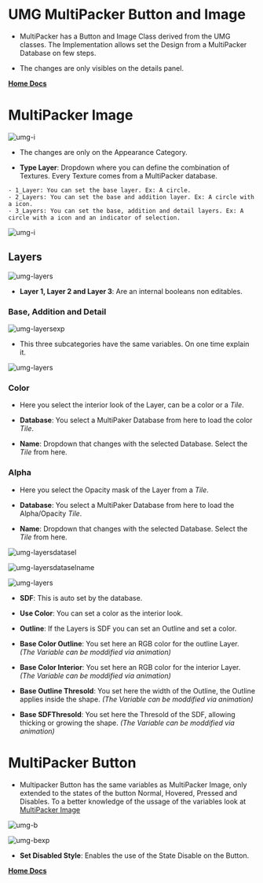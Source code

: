 # UMG MultiPacker Button and Image

- MultiPacker has a Button and Image Class derived from the UMG classes. The Implementation allows set the Design from a MultiPacker Database on few steps.

- The changes are only visibles on the details panel.

[**Home Docs**](https://cheke.github.io/MultiPacker)

# MultiPacker Image

![umg-i](/Images/umg-i.jpg)

- The changes are only on the Appearance Category.

- **Type Layer**: Dropdown where you can define the combination of Textures. Every Texture comes from a MultiPacker database.
```
- 1_Layer: You can set the base layer. Ex: A circle.
- 2_Layers: You can set the base and addition layer. Ex: A circle with a icon.
- 3_Layers: You can set the base, addition and detail layers. Ex: A circle with a icon and an indicator of selection.
```
![umg-i](/Images/umg-ie.jpg)

## Layers

![umg-layers](/Images/umg-layers.jpg)

- **Layer 1, Layer 2 and Layer 3**: Are an internal booleans non editables.

### Base, Addition and Detail

![umg-layersexp](/Images/umg-layersexp.jpg)

- This three subcategories have the same variables. On one time explain it. 

![umg-layers](/Images/umg-layersdataexp.jpg)

### Color

- Here you select the interior look of the Layer, can be a color or a *Tile*.

- **Database**: You select a MultiPaker Database from here to load the color *Tile*.

- **Name**: Dropdown that changes with the selected Database. Select the *Tile* from here.

### Alpha

- Here you select the Opacity mask of the Layer from a *Tile*.

- **Database**: You select a MultiPaker Database from here to load the Alpha/Opacity *Tile*.

- **Name**: Dropdown that changes with the selected Database. Select the *Tile* from here.

![umg-layersdatasel](/Images/umg-layersdatasel.jpg)

![umg-layersdataselname](/Images/umg-layersdataselname.jpg)

![umg-layers](/Images/umg-layersdataexp.jpg)

- **SDF**: This is auto set by the database.

- **Use Color**: You can set a color as the interior look.

- **Outline**: If the Layers is SDF you can set an Outline and set a color.

- **Base Color Outline**: You set here an RGB color for the outline Layer. *(The Variable can be moddified via animation)*

- **Base Color Interior**: You set here an RGB color for the interior Layer. *(The Variable can be moddified via animation)*

- **Base Outline Thresold**: You set here the width of the Outline, the Outline applies inside the shape. *(The Variable can be moddified via animation)*

- **Base SDFThresold**: You set here the Thresold of the SDF, allowing thicking or growing the shape. *(The Variable can be moddified via animation)*

# MultiPacker Button

- Multipacker Button has the same variables as MultiPacker Image, only extended to the states of the button Normal, Hovered, Pressed and Disables. To a better knowledge of the ussage of the variables look at [MultiPacker Image](https://cheke.github.io/MultiPacker/Doc/Umg.md#multipacker-image)

![umg-b](/Images/umg-b.jpg)

![umg-bexp](/Images/umg-bexp.jpg)

- **Set Disabled Style**: Enables the use of the State Disable on the Button.

[**Home Docs**](https://cheke.github.io/MultiPacker)
